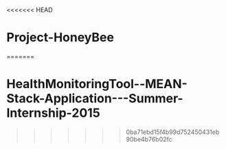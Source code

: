 <<<<<<< HEAD
# Project-HoneyBee
=======
# HealthMonitoringTool--MEAN-Stack-Application---Summer-Internship-2015
>>>>>>> 0ba71ebd15f4b99d752450431eb90be4b76b02fc
